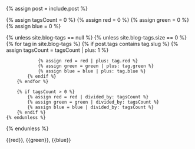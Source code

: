 {% assign post = include.post %}

{% assign tagsCount = 0 %}
{% assign red = 0 %}
{% assign green = 0 %}
{% assign blue = 0 %}

{% unless site.blog-tags == null %}
    {% unless site.blog-tags.size == 0 %}
        {% for tag in site.blog-tags %}
            {% if post.tags contains tag.slug %}
                {% assign tagsCount = tagsCount | plus: 1 %}

                {% assign red = red | plus: tag.red %}
                {% assign green = green | plus: tag.green %}
                {% assign blue = blue | plus: tag.blue %}
            {% endif %}
        {% endfor %}

        {% if tagsCount > 0 %}
            {% assign red = red | divided_by: tagsCount %}
            {% assign green = green | divided_by: tagsCount %}
            {% assign blue = blue | divided_by: tagsCount %}
        {% endif %}
    {% endunless %}
{% endunless %}

{{red}}, {{green}}, {{blue}}